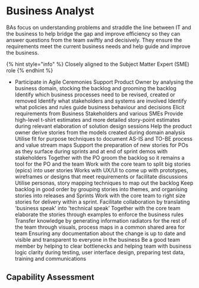 # Business Analyst

BAs focus on understanding problems and straddle the line between IT and the business to help bridge the gap and improve efficiency so they can answer questions from the team swiftly and decisively. They ensure the requirements meet the current business needs and help guide and improve the business.

{% hint style="info" %}
Closely aligned to the Subject Matter Expert (SME) role
{% endhint %}

* Participate in Agile Ceremonies Support Product Owner by analysing the business domain, stocking the backlog and grooming the backlog Identify which business processes need to be revised, created or removed Identify what stakeholders and systems are involved Identify what policies and rules guide business behaviour and decisions Elicit requirements from Business Stakeholders and various SMEs Provide high-level t-shirt estimates and more detailed story-point estimates during relevant elaboration of solution design sessions Help the product owner derive stories from the models created during domain analysis Utilise fit for purpose techniques to document AS-IS and TO-BE process and value stream maps Support the preparation of new stories for POs as they surface during sprints and at end of sprint demos with stakeholders Together with the PO groom the backlog so it remains a tool for the PO and the team Work with the core team to split big stories (epics) into user stories Works with UX/UI to come up with prototypes, wireframes or designs that meet requirements or facilitate discussions Utilise personas, story mapping techniques to map out the backlog Keep backlog in good order by grouping stories into themes, and organising stories into releases and Sprints Work with the core team to right size stories for delivery within a sprint. Facilitate collaboration by translating 'business speak' into 'technical speak’ Together with the core team elaborate the stories through examples to enforce the business rules Transfer knowledge by generating information radiators for the rest of the team through visuals, process maps in a common shared area for team Ensuring any documentation about the change is up to date and visible and transparent to everyone in the business Be a good team member by helping to clear bottlenecks and helping team with business logic clarity during testing, user interface design, preparing test data, training and communications

## Capability Assessment

